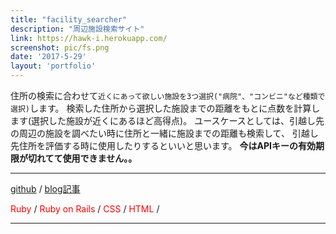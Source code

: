 ```yaml
---
title: "facility_searcher"
description: "周辺施設検索サイト"
link: https://hawk-i.herokuapp.com/
screenshot: pic/fs.png
date: '2017-5-29'
layout: 'portfolio'
---
```


住所の検索に合わせて`近くにあって欲しい施設を3つ選択("病院"、"コンビニ"など種類で選択)`します。
検索した住所から選択した施設までの距離をもとに点数を計算します(選択した施設が近くにあるほど高得点)。
ユースケースとしては、引越し先の周辺の施設を調べたい時に住所と一緒に施設までの距離も検索して、
引越し先住所を評価する時に使用したりするといいと思います。
**今はAPIキーの有効期限が切れてて使用できません。。**

---
[github](https://github.com/chittai/facility_searcher) / 
[blog記事](http://c-taquna.hatenablog.com/entry/2017/05/15/000505) 

<span style="color: red; "> Ruby </span>  /
<span style="color: red; "> Ruby on Rails </span> /
<span style="color: red; "> CSS </span> /
<span style="color: red; "> HTML </span> /

---